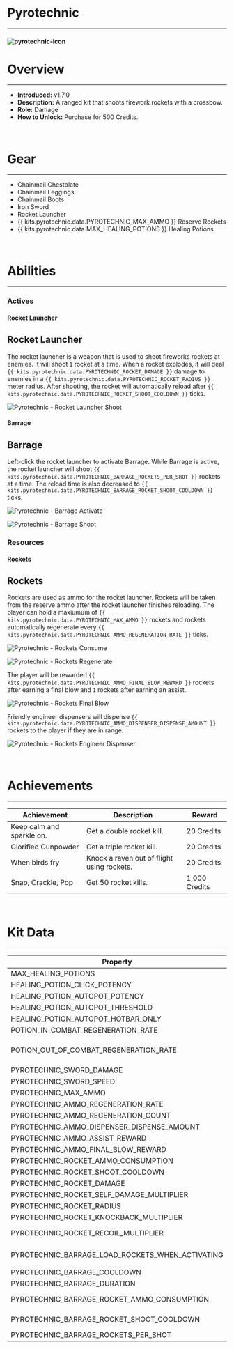 # Pyrotechnic

---

#### ![pyrotechnic-icon](../assets/icons/kits/pyrotechnic-icon.jpg)

# Overview

---

- **Introduced:** v1.7.0
- **Description:** A ranged kit that shoots firework rockets with a crossbow.
- **Role:** Damage
- **How to Unlock:** Purchase for 500 Credits.

<br />

# Gear

---

- Chainmail Chestplate
- Chainmail Leggings
- Chainmail Boots
- Iron Sword
- Rocket Launcher
- {{ kits.pyrotechnic.data.PYROTECHNIC_MAX_AMMO }} Reserve Rockets
- {{ kits.pyrotechnic.data.MAX_HEALING_POTIONS }} Healing Potions

<br />

# Abilities

---

### Actives

<!-- tabs:start -->

#### **Rocket Launcher**

## Rocket Launcher

The rocket launcher is a weapon that is used to shoot fireworks rockets at enemies. It will shoot `1` rocket at a time. When a rocket explodes, it will deal `{{ kits.pyrotechnic.data.PYROTECHNIC_ROCKET_DAMAGE }}` damage to enemies in a `{{ kits.pyrotechnic.data.PYROTECHNIC_ROCKET_RADIUS }}` meter radius. After shooting, the rocket will automatically reload after `{{ kits.pyrotechnic.data.PYROTECHNIC_ROCKET_SHOOT_COOLDOWN }}` ticks.

![Pyrotechnic - Rocket Launcher Shoot](../assets/kits/pyrotechnic/Pyrotechnic%20-%20Rocket%20Launcher%20Shoot.gif)

#### **Barrage**

## Barrage

Left-click the rocket launcher to activate Barrage. While Barrage is active, the rocket launcher will shoot `{{ kits.pyrotechnic.data.PYROTECHNIC_BARRAGE_ROCKETS_PER_SHOT }}` rockets at a time. The reload time is also decreased to `{{ kits.pyrotechnic.data.PYROTECHNIC_BARRAGE_ROCKET_SHOOT_COOLDOWN }}` ticks.

![Pyrotechnic - Barrage Activate](../assets/kits/pyrotechnic/Pyrotechnic%20-%20Barrage%20Activate.gif)

![Pyrotechnic - Barrage Shoot](../assets/kits/pyrotechnic/Pyrotechnic%20-%20Barrage%20Shoot.gif)

<!-- tabs:end -->

### Resources

<!-- tabs:start -->

#### **Rockets**

## Rockets

Rockets are used as ammo for the rocket launcher. Rockets will be taken from the reserve ammo after the rocket launcher finishes reloading. The player can hold a maxiumum of `{{ kits.pyrotechnic.data.PYROTECHNIC_MAX_AMMO }}` rockets and rockets automatically regenerate every `{{ kits.pyrotechnic.data.PYROTECHNIC_AMMO_REGENERATION_RATE }}` ticks.

![Pyrotechnic - Rockets Consume](../assets/kits/pyrotechnic/Pyrotechnic%20-%20Rockets%20Consume.gif)

![Pyrotechnic - Rockets Regenerate](../assets/kits/pyrotechnic/Pyrotechnic%20-%20Rockets%20Regenerate.gif)

The player will be rewarded `{{ kits.pyrotechnic.data.PYROTECHNIC_AMMO_FINAL_BLOW_REWARD }}` rockets after earning a final blow and `1` rockets after earning an assist.

![Pyrotechnic - Rockets Final Blow](../assets/kits/pyrotechnic/Pyrotechnic%20-%20Rockets%20Final%20Blow.gif)

Friendly engineer dispensers will dispense `{{ kits.pyrotechnic.data.PYROTECHNIC_AMMO_DISPENSER_DISPENSE_AMOUNT }}` rockets to the player if they are in range.

![Pyrotechnic - Rockets Engineer Dispenser](../assets/kits/pyrotechnic/Pyrotechnic%20-%20Rockets%20Engineer%20Dispenser.gif)

<!-- tabs:end -->
<br />

# Achievements

---

<!-- prettier-ignore -->
| Achievement | Description | Reward |
| ----------- | ----------- | ------ |
| Keep calm and sparkle on. | Get a double rocket kill. | 20 Credits |
| Glorified Gunpowder | Get a triple rocket kill. | 20 Credits |
| When birds fry | Knock a raven out of flight using rockets. | 20 Credits |
| Snap, Crackle, Pop | Get 50 rocket kills. | 1,000 Credits |

<br />

# Kit Data

---

<!-- prettier-ignore -->
| Property | Value | Description |
|----------|-------|-------------|
| MAX_HEALING_POTIONS | `{{ kits.pyrotechnic.data.MAX_HEALING_POTIONS }}` | {{ kitDataSharedDescriptions.MAX_HEALING_POTIONS }} |
| HEALING_POTION_CLICK_POTENCY | `{{ kits._shared.data.HEALING_POTION_CLICK_POTENCY }}` | {{ kitDataSharedDescriptions.HEALING_POTION_CLICK_POTENCY }} |
| HEALING_POTION_AUTOPOT_POTENCY | `{{ kits._shared.data.HEALING_POTION_AUTOPOT_POTENCY }}` | {{ kitDataSharedDescriptions.HEALING_POTION_AUTOPOT_POTENCY }} |
| HEALING_POTION_AUTOPOT_THRESHOLD | `{{ kits._shared.data.HEALING_POTION_AUTOPOT_THRESHOLD }}` | {{ kitDataSharedDescriptions.HEALING_POTION_AUTOPOT_THRESHOLD }} |
| HEALING_POTION_AUTOPOT_HOTBAR_ONLY | `{{ kits._shared.data.HEALING_POTION_AUTOPOT_HOTBAR_ONLY }}` | {{ kitDataSharedDescriptions.HEALING_POTION_AUTOPOT_HOTBAR_ONLY }} |
| POTION_IN_COMBAT_REGENERATION_RATE | `{{ kits._shared.data.POTION_IN_COMBAT_REGENERATION_RATE }}` | {{ kitDataSharedDescriptions.POTION_IN_COMBAT_REGENERATION_RATE }} |
| POTION_OUT_OF_COMBAT_REGENERATION_RATE | `{{ kits._shared.data.POTION_OUT_OF_COMBAT_REGENERATION_RATE }}` | {{ kitDataSharedDescriptions.POTION_OUT_OF_COMBAT_REGENERATION_RATE }} |
| PYROTECHNIC_SWORD_DAMAGE | `{{ kits.pyrotechnic.data.PYROTECHNIC_SWORD_DAMAGE }}` | The base damage of the sword. |
| PYROTECHNIC_SWORD_SPEED | `{{ kits.pyrotechnic.data.PYROTECHNIC_SWORD_SPEED }}` | The base speed of the sword. |
| PYROTECHNIC_MAX_AMMO | `{{ kits.pyrotechnic.data.PYROTECHNIC_MAX_AMMO }}` | The maximum number of reserve rockets. |
| PYROTECHNIC_AMMO_REGENERATION_RATE | `{{ kits.pyrotechnic.data.PYROTECHNIC_AMMO_REGENERATION_RATE }}` | The rate, in ticks, at which reserve rockets passively regenerate. |
| PYROTECHNIC_AMMO_REGENERATION_COUNT | `{{ kits.pyrotechnic.data.PYROTECHNIC_AMMO_REGENERATION_COUNT }}` | The amount of rockets that is regenerated. |
| PYROTECHNIC_AMMO_DISPENSER_DISPENSE_AMOUNT | `{{ kits.pyrotechnic.data.PYROTECHNIC_AMMO_DISPENSER_DISPENSE_AMOUNT }}` | The amount of rockets that is dispensed from a dispenser to the player. |
| PYROTECHNIC_AMMO_ASSIST_REWARD | `{{ kits.pyrotechnic.data.PYROTECHNIC_AMMO_ASSIST_REWARD }}` | The amount of rockets that the player receives after earning a final blow. |
| PYROTECHNIC_AMMO_FINAL_BLOW_REWARD | `{{ kits.pyrotechnic.data.PYROTECHNIC_AMMO_FINAL_BLOW_REWARD }}` | The amount of rockets that the player receives after earning an assist. |
| PYROTECHNIC_ROCKET_AMMO_CONSUMPTION | `{{ kits.pyrotechnic.data.PYROTECHNIC_ROCKET_AMMO_CONSUMPTION }}` | The amount of rockets to use to reload the rocket launcher. |
| PYROTECHNIC_ROCKET_SHOOT_COOLDOWN | `{{ kits.pyrotechnic.data.PYROTECHNIC_ROCKET_SHOOT_COOLDOWN }}` | The cooldown, in ticks, after shooting a rocket. |
| PYROTECHNIC_ROCKET_DAMAGE | `{{ kits.pyrotechnic.data.PYROTECHNIC_ROCKET_DAMAGE }}` | The rocket exploision damage dealt to enemies. |
| PYROTECHNIC_ROCKET_SELF_DAMAGE_MULTIPLIER | `{{ kits.pyrotechnic.data.PYROTECHNIC_ROCKET_SELF_DAMAGE_MULTIPLIER }}` | The mutliplier for the rocket exploision damage dealt to the player. |
| PYROTECHNIC_ROCKET_RADIUS | `{{ kits.pyrotechnic.data.PYROTECHNIC_ROCKET_RADIUS }}` | The radius of rocket explosions. |
| PYROTECHNIC_ROCKET_KNOCKBACK_MULTIPLIER | `{{ kits.pyrotechnic.data.PYROTECHNIC_ROCKET_KNOCKBACK_MULTIPLIER }}` | The knockback multiplier of a rocket exploisions. |
| PYROTECHNIC_ROCKET_RECOIL_MULTIPLIER | `{{ kits.pyrotechnic.data.PYROTECHNIC_ROCKET_RECOIL_MULTIPLIER }}` | The recoil when shooting rockets. (This scales on the number of rockets shot) |
| PYROTECHNIC_BARRAGE_LOAD_ROCKETS_WHEN_ACTIVATING | `{{ kits.pyrotechnic.data.PYROTECHNIC_BARRAGE_LOAD_ROCKETS_WHEN_ACTIVATING }}` | If the additional Barrage rockets should instantly be loaded into the rocket launcher when activating the Barrage ability.  |
| PYROTECHNIC_BARRAGE_COOLDOWN | `{{ kits.pyrotechnic.data.PYROTECHNIC_BARRAGE_COOLDOWN }}` | The cooldown, in ticks, of the Barrage ability. |
| PYROTECHNIC_BARRAGE_DURATION | `{{ kits.pyrotechnic.data.PYROTECHNIC_BARRAGE_DURATION }}` | The duration, in ticks, of the Barrage ability. |
| PYROTECHNIC_BARRAGE_ROCKET_AMMO_CONSUMPTION | `{{ kits.pyrotechnic.data.PYROTECHNIC_BARRAGE_ROCKET_AMMO_CONSUMPTION }}` | The amount of rockets to use to reload the rocket launcher while the Barrage ability is active. |
| PYROTECHNIC_BARRAGE_ROCKET_SHOOT_COOLDOWN | `{{ kits.pyrotechnic.data.PYROTECHNIC_BARRAGE_ROCKET_SHOOT_COOLDOWN }}` | The cooldown, in ticks, after shooting a rocket while the Barrage ability is active. |
| PYROTECHNIC_BARRAGE_ROCKETS_PER_SHOT | `{{ kits.pyrotechnic.data.PYROTECHNIC_BARRAGE_ROCKETS_PER_SHOT }}` | The amount of rockets to shoot while the Barrage ability is active. |
